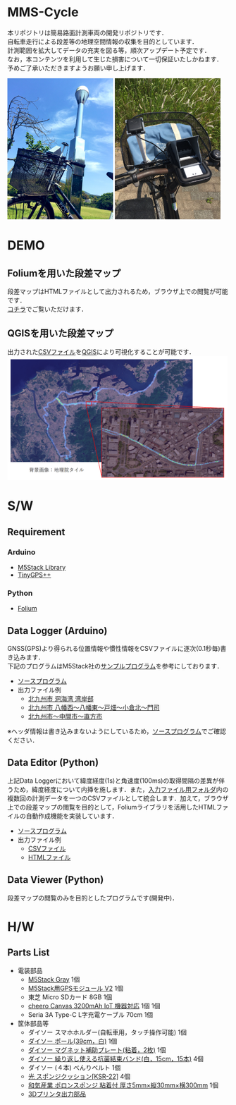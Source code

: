 # MMS-Cycle
本リポジトリは簡易路面計測車両の開発リポジトリです．  
自転車走行による段差等の地理空間情報の収集を目的としています．  
計測範囲を拡大してデータの充実を図る等，順次アップデート予定です．  
なお，本コンテンツを利用して生じた損害について一切保証いたしかねます．  
予めご了承いただきますようお願い申し上げます．

<img src="./img/system1.jpg" height="320px"> <img src="./img/system2.jpg" height="320px">  


# DEMO
## Foliumを用いた段差マップ
段差マップはHTMLファイルとして出力されるため，ブラウザ上での閲覧が可能です．  
[コチラ](https://uma919.github.io/MMS-Cycle-Demo/)でご覧いただけます．

## QGISを用いた段差マップ  
出力された[CSVファイル](./src/DataEditor/output/output.csv)を[QGIS](https://qgis.org/ja/site/index.html)により可視化することが可能です．  
<img src="./img/map.png" width="500px">    


# S/W
## Requirement
### Arduino
* [M5Stack Library](https://github.com/m5stack/M5Stack)
* [TinyGPS++](http://arduiniana.org/libraries/tinygpsplus/)
### Python
* [Folium](https://python-visualization.github.io/folium/)

## Data Logger (Arduino)
GNSS(GPS)より得られる位置情報や慣性情報をCSVファイルに逐次(0.1秒毎)書き込みます．  
下記のプログラムはM5Stack社の[サンプルプログラム](https://github.com/m5stack/M5Stack/blob/master/examples/Modules/GPS_NEO_M8N/FullExample/FullExample.ino)を参考にしております．  
* [ソースプログラム](./src/DataLogger/main/main.ino)  
* 出力ファイル例    
    * [北九州市 洞海湾 湾岸部](./src/DataEditor/input/data_20220515.csv)
    * [北九州市 八幡西～八幡東～戸畑～小倉北～門司](./src/DataEditor/input/data_20220522.csv)  
    * [北九州市～中間市～直方市](./src/DataEditor/input/data_20220529.csv)  

※ヘッダ情報は書き込みまないようにしているため，[ソースプログラム](./src/DataLogger/main/main.ino)でご確認ください．

## Data Editor (Python)
上記Data Loggerにおいて緯度経度(1s)と角速度(100ms)の取得間隔の差異が伴うため，緯度経度について内挿を施します．また，[入力ファイル用フォルダ](./src/DataEditor/input/)内の複数回の計測データを一つのCSVファイルとして統合します．加えて，ブラウザ上での段差マップの閲覧を目的として，Foliumライブラリを活用したHTMLファイルの自動作成機能を実装しています．  
* [ソースプログラム](./src/DataLogger/main/main.ino) 
* 出力ファイル例
    * [CSVファイル](./src/DataEditor/output/output.csv)  
    * [HTMLファイル](./src/DataEditor/output/index.html)

## Data Viewer (Python)
段差マップの閲覧のみを目的としたプログラムです(開発中)．  

# H/W
## Parts List
* 電装部品
    * [M5Stack Gray](https://www.switch-science.com/catalog/3648/) 1個
    * [M5Stack用GPSモジュール V2](https://www.switch-science.com/catalog/3861/) 1個
    * 東芝 Micro SDカード 8GB 1個
    * [cheero Canvas 3200mAh IoT 機器対応](https://cheero.shop/products/che-061) 1個 1個
    * Seria 3A Type-C L字充電ケーブル 70cm 1個
* 筐体部品等
    * ダイソー スマホホルダー(自転車用，タッチ操作可能) 1個
    * [ダイソー ポール(39cm，白)](https://jp.daisonet.com/products/4549131727975?_pos=8&_sid=3f94a06ba&_ss=r) 1個
    * [ダイソー マグネット補助プレート(粘着，2枚)](https://jp.daisonet.com/products/4550480032818?_pos=161&_sid=c878fe25d&_ss=r) 1個
    * [ダイソー 繰り返し使える抗菌結束バンド(白，15cm，15本)](https://jp.daisonet.com/products/4549131993233?_pos=30&_sid=32464de24&_ss=r) 4個
    * ダイソー (４本) べんりベルト 1個
    * [光 スポンジクッション[KSR-22]](https://www.monotaro.com/p/8625/2093/) 4個
    * [和気産業 ポロンスポンジ 粘着付 厚さ5mm×縦30mm×横300mm](https://axel.as-1.co.jp/asone/d/63-1532-72/) 1個
    * [3Dプリンタ出力部品](./stl)

